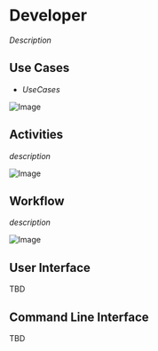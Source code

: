 # Developer
_Description_

## Use Cases

* _UseCases_

![Image](./Actors/Developer/UseCases.png)

## Activities

_description_

![Image](./Actors/Developer/Activity.png)

## Workflow

_description_

![Image](./Actors/Developer/Workflow.png)

## User Interface

TBD

## Command Line Interface

TBD
